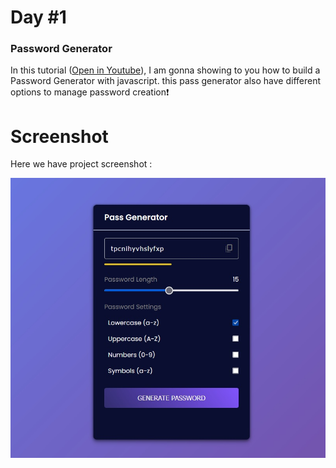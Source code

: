 
# Day #1

### Password Generator ###

In this tutorial ([Open in Youtube]()), I am gonna showing to you how to build a Password Generator with javascript. this pass generator also have different options to manage password creation❗️

# Screenshot ###

Here we have project screenshot :

![screenshot](screenshot.jpg)
